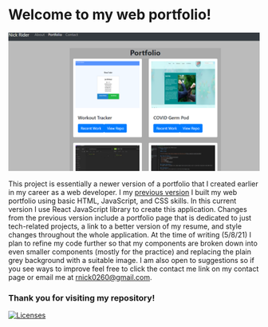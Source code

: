 # Welcome to my web portfolio!

![Portfolio](public/Images/updated-portfolio.PNG)

This project is essentially a newer version of a portfolio that I created earlier in my career as a web developer. I my [previous version](https://rnick1.github.io/Responsive_Portfolio/index.html) I built my web portfolio using basic HTML, JavaScript, and CSS skills. In this current version I use React JavaScript library to create this application. Changes from the previous version include a portfolio page that is dedicated to just tech-related projects, a link to a better version of my resume, and style changes throughout the whole application. At the time of writing (5/8/21) I plan to refine my code further so that my components are broken down into even smaller components (mostly for the practice) and replacing the plain grey background with a suitable image. I am also open to suggestions so if you see ways to improve feel free to click the contact me link on my contact page or email me at rnick0260@gmail.com.

### Thank you for visiting my repository!

[![Licenses](https://img.shields.io/badge/License-None-blue.svg)](https://opensource.org/licenses/None)
